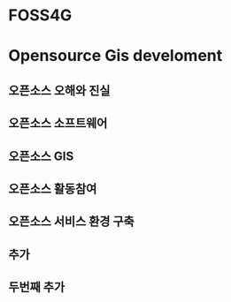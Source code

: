 # FOSS4G
# Opensource Gis develoment
## 오픈소스 오해와 진실
## 오픈소스 소프트웨어
## 오픈소스 GIS 
## 오픈소스 활동참여
## 오픈소스 서비스 환경 구축
## 추가
## 두번째 추가